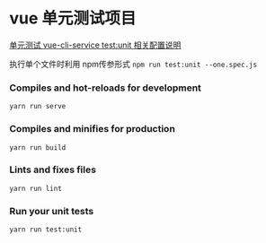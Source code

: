 # vue 单元测试项目

[单元测试 vue-cli-service test:unit 相关配置说明](https://github.com/vuejs/vue-cli/tree/dev/packages/%40vue/cli-plugin-unit-mocha)

执行单个文件时利用 npm传参形式 `npm run test:unit --one.spec.js`

### Compiles and hot-reloads for development
```
yarn run serve
```

### Compiles and minifies for production
```
yarn run build
```

### Lints and fixes files
```
yarn run lint
```

### Run your unit tests
```
yarn run test:unit
```
